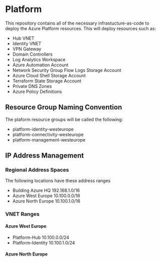 # Platform
This repository contains all of the necessary infrastucture-as-code to deploy the Azure Platform resources. This will deploy resources such as:
- Hub VNET
- Identity VNET
- VPN Gateway
- Domain Controllers
- Log Analytics Workspace
- Azure Automation Account
- Network Security Group Flow Logs Storage Account
- Azure Cloud Shell Storage Account
- Terraform State Storage Account
- Private DNS Zones
- Azure Policy Definitions

## Resource Group Naming Convention
The plaform resource groups will be called the following:

- platform-identity-westeurope
- platform-connectivity-westeurope
- platform-management-westeurope

## IP Address Management
### Regional Address Spaces
The following locations have these address ranges
- Building Azure HQ 192.168.1.0/16
- Azure West Europe 10.100.0.0/16
- Azure North Europe 10.100.1.0/16
### VNET Ranges
#### Azure West Europe
- Platform-Hub 10.100.0.0/24
- Platform-Identity 10.100.1.0/24

#### Azure North Europe
 

